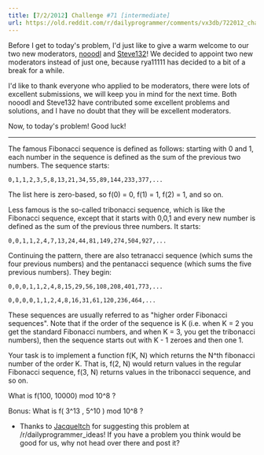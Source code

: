 ```yaml
---
title: [7/2/2012] Challenge #71 [intermediate]
url: https://old.reddit.com/r/dailyprogrammer/comments/vx3db/722012_challenge_71_intermediate/
---
```


Before I get to today's problem, I'd just like to give a warm welcome to our two new moderators, [nooodl](http://www.reddit.com/user/nooodl) and [Steve132](http://www.reddit.com/user/Steve132)! We decided to appoint two new moderators instead of just one, because rya11111 has decided to a bit of a break for a while.

I'd like to thank everyone who applied to be moderators, there were lots of excellent submissions, we will keep you in mind for the next time. Both nooodl and Steve132 have contributed some excellent problems and solutions, and I have no doubt that they will be excellent moderators. 

Now, to today's problem! Good luck!

***

The famous Fibonacci sequence is defined as follows: starting with 0 and 1, each number in the sequence is defined as the sum of the previous two numbers. The sequence starts:

    0,1,1,2,3,5,8,13,21,34,55,89,144,233,377,...

The list here is zero-based, so f(0) = 0, f(1) = 1, f(2) = 1, and so on.

Less famous is the so-called tribonacci sequence, which is like the Fibonacci sequence, except that it starts with 0,0,1 and every new number is defined as the sum of the previous three numbers. It starts:

    0,0,1,1,2,4,7,13,24,44,81,149,274,504,927,...
    
Continuing the pattern, there are also tetranacci sequence (which sums the four previous numbers) and the pentanacci sequence (which sums the five previous numbers). They begin:

    0,0,0,1,1,2,4,8,15,29,56,108,208,401,773,...

    0,0,0,0,1,1,2,4,8,16,31,61,120,236,464,...
    
These sequences are usually referred to as "higher order Fibonacci sequences". Note that if the order of the sequence is K (i.e. when K = 2 you get the standard Fibonacci numbers, and when K = 3, you get the tribonacci numbers), then the sequence starts out with K - 1 zeroes and then one 1.

Your task is to implement a function f(K, N) which returns the N^th fibonacci number of the order K. That is, f(2, N) would return values in the regular Fibonacci sequence, f(3, N) returns values in the tribonacci sequence, and so on. 

What is f(100, 10000) mod 10^8 ?

Bonus: What is f( 3^13 , 5^10 ) mod 10^8 ?


* Thanks to [JacqueItch](http://www.reddit.com/user/JacqueItch) for suggesting this problem at /r/dailyprogrammer_ideas! If you have a problem you think would be good for us, why not head over there and post it?

